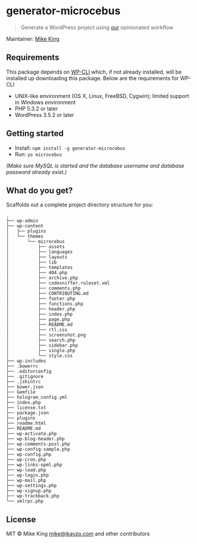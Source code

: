 # generator-microcebus

> Generate a WordPress project using _[our](http://ikayzo.com)_ opinionated workflow

Maintainer: [Mike King](https://github.com/micjamking)

## Requirements
This package depends on [WP-CLI](http://wp-cli.org/) which, if not already installed, will be installed up downloading this package. Below are the requirements for WP-CLI
- UNIX-like environment (OS X, Linux, FreeBSD, Cygwin); limited support in Windows environment
- PHP 5.3.2 or later
- WordPress 3.5.2 or later

## Getting started

- Install: `npm install -g generator-microcebus`
- Run: `yo microcebus`

_(Make sure MySQL is started and the database username and database password already exist.)_

## What do you get?

Scaffolds out a complete project directory structure for you:

    .
    ├── wp-admin
    ├── wp-content
    │   ├── plugins
    │   └── themes
    │       └── microcebus
    │           ├── assets
    │           ├── languages
    │           ├── layouts
    │           ├── lib
    │           ├── templates
    │           ├── 404.php
    │           ├── archive.php
    │           ├── codesniffer.ruleset.xml
    │           ├── comments.php
    │           ├── CONTRIBUTING.md
    │           ├── footer.php
    │           ├── functions.php
    │           ├── header.php
    │           ├── index.php
    │           ├── page.php
    │           ├── README.md
    │           ├── rtl.css
    │           ├── screenshot.png
    │           ├── search.php
    │           ├── sidebar.php
    │           ├── single.php
    │           └── style.css
    ├── wp-includes
    ├── .bowerrc
    ├── .editorconfig
    ├── .gitignore
    ├── .jshintrc
    ├── bower.json
    ├── Gemfile
    ├── hologram_config.yml
    ├── index.php
    ├── license.txt
    ├── package.json
    ├── plugins
    ├── readme.html
    ├── README.md
    ├── wp-activate.php
    ├── wp-blog-header.php
    ├── wp-comments-post.php
    ├── wp-config-sample.php
    ├── wp-config.php
    ├── wp-cron.php
    ├── wp-links-opml.php
    ├── wp-load.php
    ├── wp-login.php
    ├── wp-mail.php
    ├── wp-settings.php
    ├── wp-signup.php
    ├── wp-trackback.php
    └── xmlrpc.php


<!-- ## Contributing

See the [contribution docs](https://github.com/yeoman/yeoman/blob/master/contributing.md).

When submitting an issue, please follow [the
guidelines](https://github.com/yeoman/yeoman/blob/master/contributing.md#issue-submission).
Especially important is to make sure Yeoman is up-to-date, and providing the
command or commands that cause the issue. -->


## License

MIT © Mike King [mike@ikayzo.com](mailto:mike@ikayzo.com) and other contributors

